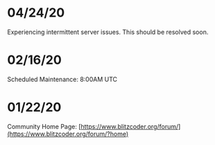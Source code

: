 04/24/20
========
Experiencing intermittent server issues. This should be resolved soon.

02/16/20
========
Scheduled Maintenance: 8:00AM UTC

01/22/20
========
Community Home Page: [https://www.blitzcoder.org/forum/](https://www.blitzcoder.org/forum/?home)
